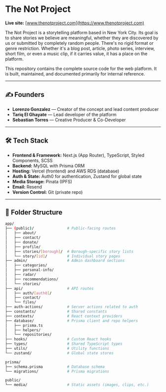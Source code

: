 # The Not Project

**Live site:** [www.thenotproject.com](https://www.thenotproject.com)

The Not Project is a storytelling platform based in New York City. Its goal is to share stories we believe are meaningful, whether they are discovered by us or submitted by completely random people. There's no rigid format or genre restriction. Whether it's a blog post, article, photo series, interview, short film, or even a music clip, if it carries value, it has a place on the platform.

This repository contains the complete source code for the web platform. It is built, maintained, and documented primarily for internal reference.

---

## ✍️ Founders

- **Lorenzo Gonzalez** — Creator of the concept and lead content producer  
- **Tariq El Ghayate** — Lead developer of the platform
- **Sebastian Torres** — Creative Producer & Co-Developer

---

## 🛠️ Tech Stack

- **Frontend & Framework:** Next.js (App Router), TypeScript, Styled Components, SCSS  
- **Backend:** MySQL with Prisma ORM  
- **Hosting:** Vercel (frontend) and AWS RDS (database)  
- **Auth & State:** Auth0 for authentication, Zustand for global state  
- **Media Storage:** Pinata (IPFS)  
- **Email:** Resend  
- **Version Control:** Git (private repo)

---

## 📁 Folder Structure

```bash
app/
├── (public)/               # Public-facing routes
│   ├── about/
│   ├── contact/
│   ├── donate/
│   ├── profile/
│   ├── stories/[borough]/  # Borough-specific story lists
│   └── story/[id]/         # Individual story pages
├── admin/                  # Admin dashboard sections
│   ├── categories/
│   ├── personal-info/
│   ├── radar/
│   ├── recommendations/
│   └── stories/
├── api/                    # API routes
│   ├── auth/[auth0]/
│   ├── contact/
│   └── files/
├── auth-actions/           # Server actions related to auth
├── constants/              # Shared constants
├── contexts/               # React context providers
├── database/               # Prisma client and repo helpers
│   ├── prisma.ts
│   ├── helpers/
│   └── repositories/
├── hooks/                  # Custom React hooks
├── types/                  # Shared TypeScript types
├── utils/                  # Utility functions
└── zustand/                # Global state stores

prisma/
├── schema.prisma           # Database schema
└── migrations/             # Prisma migrations

public/
└── media/                  # Static assets (images, clips, etc.)
```